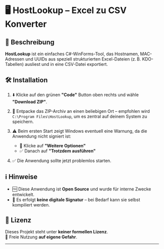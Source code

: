 # 🖥️ HostLookup – Excel zu CSV Konverter

## 📄 Beschreibung

**HostLookup** ist ein einfaches C#-WinForms-Tool, das Hostnamen, MAC-Adressen und UUIDs aus speziell strukturierten Excel-Dateien (z. B. KDO-Tabellen) ausliest und in eine CSV-Datei exportiert.

## 🛠️ Installation

1. ⬇️ Klicke auf den grünen **"Code"** Button oben rechts und wähle **"Download ZIP"**.

2. 📂 Entpacke das ZIP-Archiv an einen beliebigen Ort – empfohlen wird `C:\Program Files\HostLookup`, um es zentral auf deinem System zu speichern.

3. ⚠️ Beim ersten Start zeigt Windows eventuell eine Warnung, da die Anwendung nicht signiert ist:

   - 🧭 Klicke auf **"Weitere Optionen"**  
   - ✅ Danach auf **"Trotzdem ausführen"**

4. ✅ Die Anwendung sollte jetzt problemlos starten.

## ℹ️ Hinweise

- 🆓 Diese Anwendung ist **Open Source** und wurde für interne Zwecke entwickelt.
- 🔐 Es erfolgt **keine digitale Signatur** – bei Bedarf kann sie selbst kompiliert werden.

## 📜 Lizenz

Dieses Projekt steht unter **keiner formellen Lizenz**.  
📎 Freie Nutzung **auf eigene Gefahr**.

---

